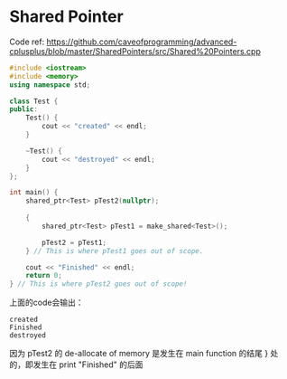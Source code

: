 # Shared Pointer

Code ref: https://github.com/caveofprogramming/advanced-cplusplus/blob/master/SharedPointers/src/Shared%20Pointers.cpp
```cpp
#include <iostream>
#include <memory>
using namespace std;

class Test {
public:
	Test() {
		cout << "created" << endl;
	}

	~Test() {
		cout << "destroyed" << endl;
	}
};

int main() {
    shared_ptr<Test> pTest2(nullptr);
    
    {
        shared_ptr<Test> pTest1 = make_shared<Test>();

        pTest2 = pTest1;
    } // This is where pTest1 goes out of scope.

    cout << "Finished" << endl;
    return 0;
} // This is where pTest2 goes out of scope!
```

上面的code会输出：
```
created
Finished
destroyed
```
因为 pTest2 的 de-allocate of memory 是发生在 main function 的结尾 } 处的，即发生在 print "Finished" 的后面

